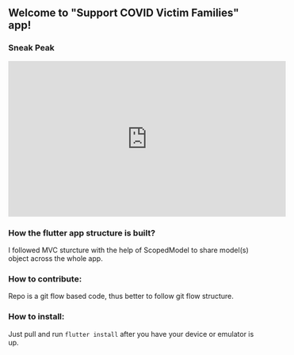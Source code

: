## Welcome to "Support COVID Victim Families" app!

### Sneak Peak
<iframe width="560" height="315" src="https://www.youtube.com/embed/fgExdyJmDuQ" frameborder="0" allowfullscreen></iframe>

### How the flutter app structure is built?
I followed MVC sturcture with the help of ScopedModel to share model(s) object across the whole app.
### How to contribute:
Repo is a git flow based code, thus better to follow git flow structure.
### How to install:
Just pull and run `flutter install` after you have your device or emulator is up.

